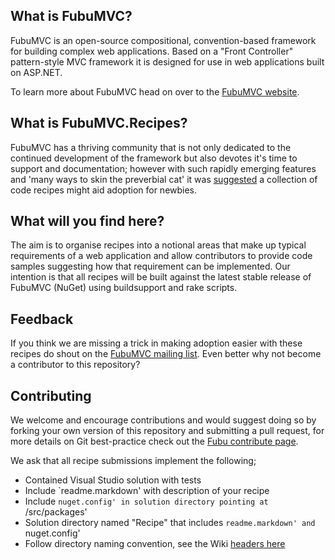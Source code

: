 What is FubuMVC?
--
FubuMVC is an open-source compositional, convention-based framework for building complex web applications. Based on a "Front Controller" pattern-style MVC framework it is designed for use in web applications built on ASP.NET.

To learn more about FubuMVC head on over to the [FubuMVC website](http://mvc.fubu-project.org).

What is FubuMVC.Recipes?
--
FubuMVC has a thriving community that is not only dedicated to the continued development of the framework but also devotes it's time to support and documentation; however with such rapidly emerging features and 'many ways to skin the preverbial cat' it was [suggested](http://groups.google.com/group/fubumvc-devel/browse_thread/thread/5e921b5f5ea8cbb5/a613c98c2b4f9fa4) a collection of code recipes might aid adoption for newbies.

What will you find here?
--
The aim is to organise recipes into a notional areas that make up typical requirements of a web application and allow contributors to provide code samples suggesting how that requirement can be implemented. Our intention is that all recipes will be built against the latest stable release of FubuMVC (NuGet) using buildsupport and rake scripts.

Feedback
--
If you think we are missing a trick in making adoption easier with these recipes do shout on the [FubuMVC mailing list](http://groups.google.com/group/fubumvc-devel). Even better why not become a contributor to this repository?

Contributing
--
We welcome and encourage contributions and would suggest doing so by forking your own version of this repository and submitting a pull request, for more details on Git best-practice check out the [Fubu contribute page](http://fubu-project.org/contribute/).

We ask that all recipe submissions implement the following;

* Contained Visual Studio solution with tests
* Include `readme.markdown' with description of your recipe
* Include `nuget.config' in solution directory pointing at `/src/packages'
* Solution directory named "Recipe" that includes `readme.markdown' and `nuget.config'
* Follow directory naming convention, see the Wiki [headers here](https://github.com/ianbattersby/FubuMVC.Recipes/wiki)
